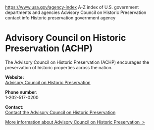 

https://www.usa.gov/agency-index
A-Z index of U.S. government departments and agencies
Advisory Council on Historic Preservation contact info
Historic preservation government agency

# Advisory Council on Historic Preservation (ACHP)

The Advisory Council on Historic Preservation (ACHP) encourages the preservation of historic properties across the nation.

**Website:**  
[Advisory Council on Historic Preservation](https://www.achp.gov/)

**Phone number:**  
1-202-517-0200

**Contact:**  
[Contact the Advisory Council on Historic Preservation](https://www.achp.gov/contact/feedback)

[More information about Advisory Council on Historic Preservation  >](https://www.usa.gov/agencies/advisory-council-on-historic-preservation)
